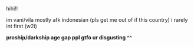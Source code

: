 hihi!!
  
im vani/vila
mostly afk
indonesian (pls get me out of if this country)
i rarely int first (w2i)

**proship/darkship age gap ppl gtfo ur disgusting ^^**
